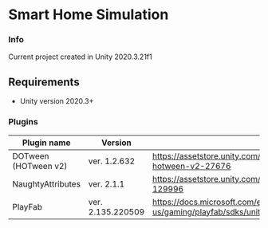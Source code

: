 # Smart Home Simulation

### Info
Current project created in Unity 2020.3.21f1

## Requirements
- Unity version 2020.3+

### Plugins

| Plugin name   					| Version       	| Notes  	|
| ------------- 					| ------------- 	| ---------	|
| DOTween (HOTween v2)              | ver. 1.2.632		| https://assetstore.unity.com/packages/tools/animation/dotween-hotween-v2-27676	|
| NaughtyAttributes                 | ver. 2.1.1		| https://assetstore.unity.com/packages/tools/utilities/naughtyattributes-129996    |
| PlayFab		                    | ver. 2.135.220509	| https://docs.microsoft.com/en-us/gaming/playfab/sdks/unity3d/installing-unity3d-sdks    |


